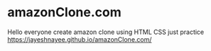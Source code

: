 # amazonClone.com


Hello everyone create amazon clone using HTML CSS just practice  https://jayeshnayee.github.io/amazonClone.com/
